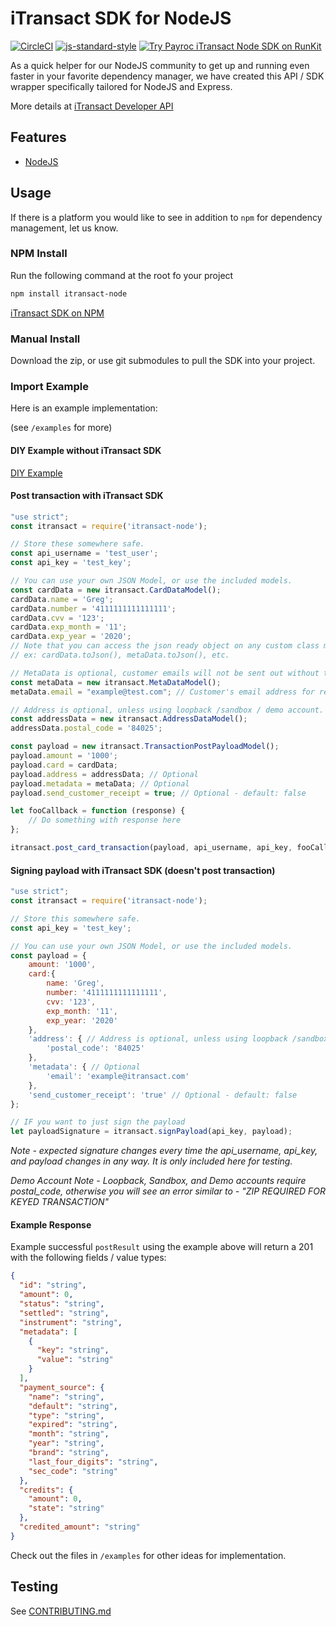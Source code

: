 # iTransact SDK for NodeJS
[![CircleCI](https://circleci.com/gh/itransact/itransact-node.svg?style=svg)](https://circleci.com/gh/itransact/itransact-node)
[![js-standard-style](https://img.shields.io/badge/code%20style-standard-brightgreen.svg)](http://standardjs.com)
[![Try Payroc iTransact Node SDK on RunKit](https://badge.runkitcdn.com/itransact-node.svg)](https://npm.runkit.com/itransact-node)

As a quick helper for our NodeJS community to get up and running even faster in your favorite dependency manager, we have created this API / SDK wrapper specifically tailored for NodeJS and Express. 

More details at [iTransact Developer API](http://developers.itransact.com/api-reference/#operation/postTransactions)

## Features
- [NodeJS](https://nodejs.org/en/)

## Usage 
If there is a platform you would like to see in addition to `npm` for dependency management, let us know.

### NPM Install
Run the following command at the root fo your project

```bash
npm install itransact-node
```

[iTransact SDK on NPM](https://www.npmjs.com/package/itransact-node)


### Manual Install

Download the zip, or use git submodules to pull the SDK into your project.

### Import Example

Here is an example implementation:

(see `/examples` for more)

#### DIY Example without iTransact SDK
[DIY Example](examples/diy-implementation.js)

#### Post transaction with iTransact SDK
```javascript
"use strict";
const itransact = require('itransact-node');

// Store these somewhere safe.
const api_username = 'test_user';
const api_key = 'test_key';

// You can use your own JSON Model, or use the included models.
const cardData = new itransact.CardDataModel();
cardData.name = 'Greg';
cardData.number = '4111111111111111';
cardData.cvv = '123';
cardData.exp_month = '11';
cardData.exp_year = '2020';
// Note that you can access the json ready object on any custom class model by calling .toJson()
// ex: cardData.toJson(), metaData.toJson(), etc.

// MetaData is optional, customer emails will not be sent out without the following.
const metaData = new itransact.MetaDataModel();
metaData.email = "example@test.com"; // Customer's email address for receipt delivery

// Address is optional, unless using loopback /sandbox / demo account.
const addressData = new itransact.AddressDataModel();
addressData.postal_code = '84025';

const payload = new itransact.TransactionPostPayloadModel();
payload.amount = '1000';
payload.card = cardData;
payload.address = addressData; // Optional
payload.metadata = metaData; // Optional
payload.send_customer_receipt = true; // Optional - default: false

let fooCallback = function (response) {
    // Do something with response here
};

itransact.post_card_transaction(payload, api_username, api_key, fooCallback);
```

#### Signing payload with iTransact SDK (doesn't post transaction)
```javascript
"use strict";
const itransact = require('itransact-node');

// Store this somewhere safe.
const api_key = 'test_key';

// You can use your own JSON Model, or use the included models.
const payload = {
    amount: '1000',
    card:{
        name: 'Greg',
        number: '4111111111111111',
        cvv: '123',
        exp_month: '11',
        exp_year: '2020'
    },
    'address': { // Address is optional, unless using loopback /sandbox / demo account.
        'postal_code': '84025'
    },
    'metadata': { // Optional
        'email': 'example@itransact.com'
    },
    'send_customer_receipt': 'true' // Optional - default: false
};

// IF you want to just sign the payload
let payloadSignature = itransact.signPayload(api_key, payload);
```

*Note - expected signature changes every time the api_username, api_key, and payload changes in any way. It is only included here for testing.*

*Demo Account Note - Loopback, Sandbox, and Demo accounts require postal_code, otherwise you will see an error similar to - "ZIP REQUIRED FOR KEYED TRANSACTION"*


#### Example Response
Example successful `postResult` using the example above will return a 201 with the following fields / value types:
```json
{
  "id": "string",
  "amount": 0,
  "status": "string",
  "settled": "string",
  "instrument": "string",
  "metadata": [
    {
      "key": "string",
      "value": "string"
    }
  ],
  "payment_source": {
    "name": "string",
    "default": "string",
    "type": "string",
    "expired": "string",
    "month": "string",
    "year": "string",
    "brand": "string",
    "last_four_digits": "string",
    "sec_code": "string"
  },
  "credits": {
    "amount": 0,
    "state": "string"
  },
  "credited_amount": "string"
}
```

Check out the files in `/examples` for other ideas for implementation.

## Testing

See [CONTRIBUTING.md](CONTRIBUTING.md)